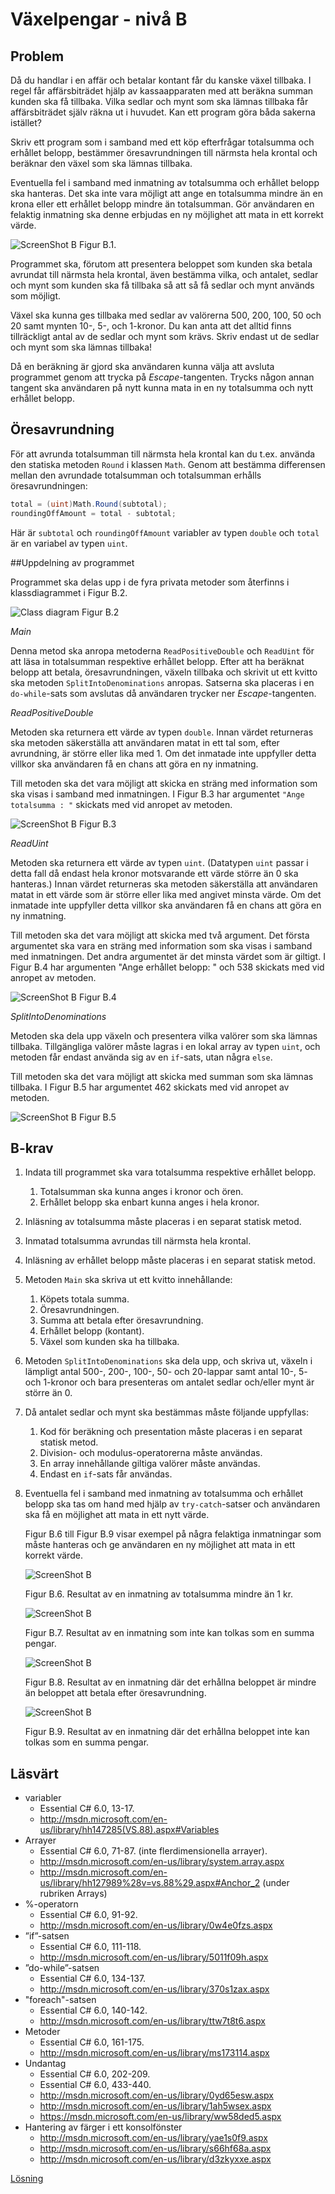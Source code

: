 # Växelpengar - nivå B

## Problem

Då du handlar i en affär och betalar kontant får du kanske växel tillbaka. I regel får affärsbiträdet hjälp av kassaapparaten med att beräkna summan kunden ska få tillbaka. Vilka sedlar och mynt som ska lämnas tillbaka får affärsbiträdet själv räkna ut i huvudet. Kan ett program göra båda sakerna istället?

Skriv ett program som i samband med ett köp efterfrågar totalsumma och erhållet belopp, bestämmer öresavrundningen till närmsta hela krontal och beräknar den växel som ska lämnas tillbaka.

Eventuella fel i samband med inmatning av totalsumma och erhållet belopp ska hanteras. Det ska inte vara möjligt att ange en totalsumma mindre än en krona eller ett erhållet belopp mindre än totalsumman. Gör användaren en felaktig inmatning ska denne erbjudas en ny möjlighet att mata in ett korrekt värde.

![ScreenShot B](../bilder/b-bilder/countBackChange_B.png)
Figur B.1.

Programmet ska, förutom att presentera beloppet som kunden ska betala avrundat till närmsta hela krontal, även bestämma vilka, och antalet, sedlar och mynt som kunden ska få tillbaka så att så få sedlar och mynt används som möjligt.

Växel ska kunna ges tillbaka med sedlar av valörerna 500, 200, 100, 50 och 20 samt mynten 10-, 5-, och 1-kronor. Du kan anta att det alltid finns tillräckligt antal av de sedlar och mynt som krävs. Skriv endast ut de sedlar och mynt som ska lämnas tillbaka!

Då en beräkning är gjord ska användaren kunna välja att avsluta programmet genom att trycka på _Escape_-tangenten. Trycks någon annan tangent ska användaren på nytt kunna mata in en ny totalsumma och nytt erhållet belopp.

## Öresavrundning

För att avrunda totalsumman till närmsta hela krontal kan du t.ex. använda den statiska metoden `Round` i klassen `Math`. Genom att bestämma differensen mellan den avrundade totalsumman och totalsumman erhålls öresavrundningen:

```c#
total = (uint)Math.Round(subtotal);
roundingOffAmount = total - subtotal;
```

Här är ```subtotal``` och ```roundingOffAmount``` variabler av typen ```double``` och ```total``` är en variabel av typen ```uint```.

##Uppdelning av programmet

Programmet ska delas upp i de fyra privata metoder som återfinns i klassdiagrammet i Figur B.2.

![Class diagram](../bilder/b-bilder/classDiagramB.png)
Figur B.2

_Main_

Denna metod ska anropa metoderna ```ReadPositiveDouble``` och ```ReadUint``` för att läsa in totalsumman respektive erhållet belopp. Efter att ha beräknat belopp att betala, öresavrundningen, växeln tillbaka och skrivit ut ett kvitto ska metoden ```SplitIntoDenominations``` anropas.
Satserna ska placeras i en ```do-while```-sats som avslutas då användaren trycker ner _Escape_-tangenten.

_ReadPositiveDouble_

Metoden ska returnera ett värde av typen ```double```. Innan värdet returneras ska metoden säkerställa att användaren matat in ett tal som, efter avrundning, är större eller lika med 1. Om det inmatade inte uppfyller detta villkor ska användaren få en chans att göra en ny inmatning.

Till metoden ska det vara möjligt att skicka en sträng med information som ska visas i samband med inmatningen. I Figur B.3 har argumentet ```"Ange totalsumma : "``` skickats med vid anropet av metoden.

![ScreenShot B](../bilder/b-bilder/errorMessage_B3.png)
Figur B.3

_ReadUint_

Metoden ska returnera ett värde av typen ```uint```. (Datatypen ```uint``` passar i detta fall då endast hela kronor motsvarande ett värde större än 0 ska hanteras.) 
Innan värdet returneras ska metoden säkerställa att användaren matat in ett värde som är större eller lika med angivet minsta värde. Om det inmatade inte uppfyller detta villkor ska användaren få en chans att göra en ny inmatning.

Till metoden ska det vara möjligt att skicka med två argument. Det första argumentet ska vara en sträng med information som ska visas i samband med inmatningen. Det andra argumentet är det minsta värdet som är giltigt. I Figur B.4 har argumenten "Ange erhållet belopp: " och 538 skickats med vid anropet av metoden.

![ScreenShot B](../bilder/b-bilder/errorMessage_B4.png)
Figur B.4

_SplitIntoDenominations_

Metoden ska dela upp växeln och presentera vilka valörer som ska lämnas tillbaka. Tillgängliga valörer måste lagras i en lokal array av typen ```uint```, och metoden får endast använda sig av en ```if```-sats, utan några ```else```.

Till metoden ska det vara möjligt att skicka med summan som ska lämnas tillbaka. I Figur B.5 har argumentet 462 skickats med vid anropet av metoden.

![ScreenShot B](../bilder/b-bilder/countBackChange_B5.png)
Figur B.5

## B-krav

1. Indata till programmet ska vara totalsumma respektive erhållet belopp.
	1. Totalsumman ska kunna anges i kronor och ören.
	2. Erhållet belopp ska enbart kunna anges i hela kronor.
2. Inläsning av totalsumma måste placeras i en separat statisk metod.
3. Inmatad totalsumma avrundas till närmsta hela krontal.
4. Inläsning av erhållet belopp måste placeras i en separat statisk metod.
5. Metoden ```Main``` ska skriva ut ett kvitto innehållande:
	1. Köpets totala summa.
	2. Öresavrundningen.
	3. Summa att betala efter öresavrundning.
	4. Erhållet belopp (kontant).
	5. Växel som kunden ska ha tillbaka.
6. Metoden ```SplitIntoDenominations``` ska dela upp, och skriva ut, växeln i lämpligt antal 500-, 200-, 100-, 50- och 20-lappar samt antal 10-, 5- och 1-kronor och bara presenteras om antalet sedlar och/eller mynt är större än 0.
7. Då antalet sedlar och mynt ska bestämmas måste följande uppfyllas:	
	1. Kod för beräkning och presentation måste placeras i en separat statisk metod.
	2. Division- och modulus-operatorerna måste användas.
	3. En array innehållande giltiga valörer måste användas.
	4. Endast en ```if```-sats får användas.
8. Eventuella fel i samband med inmatning av totalsumma och erhållet belopp ska tas om hand med hjälp av ```try-catch```-satser och användaren ska få en möjlighet att mata in ett nytt värde.

	Figur B.6 till Figur B.9 visar exempel på några felaktiga inmatningar som måste hanteras och ge användaren en ny möjlighet att mata in ett korrekt värde.

	![ScreenShot B](../bilder/b-bilder/errorMessage_B6.png)

	Figur B.6. Resultat av en inmatning av totalsumma mindre än 1 kr.
	
	![ScreenShot B](../bilder/b-bilder/errorMessage_B7.png)

	Figur B.7. Resultat av en inmatning som inte kan tolkas som en summa pengar.
	
	![ScreenShot B](../bilder/b-bilder/errorMessage_B8.png)

	Figur B.8. Resultat av en inmatning där det erhållna beloppet är mindre än beloppet att betala efter öresavrundning.
	
	![ScreenShot B](../bilder/b-bilder/errorMessage_B9.png)

	Figur B.9. Resultat av en inmatning där det erhållna beloppet inte kan tolkas som en summa pengar.

## Läsvärt

- variabler
	- Essential C# 6.0, 13-17.
	- http://msdn.microsoft.com/en-us/library/hh147285(VS.88).aspx#Variables
- Arrayer
	- Essential C# 6.0, 71-87. (inte flerdimensionella arrayer).
	- http://msdn.microsoft.com/en-us/library/system.array.aspx
	- http://msdn.microsoft.com/en-us/library/hh127989%28v=vs.88%29.aspx#Anchor_2 (under rubriken Arrays)
- %-operatorn
	- Essential C# 6.0, 91-92.
	- http://msdn.microsoft.com/en-us/library/0w4e0fzs.aspx
- ”if”-satsen
	- Essential C# 6.0, 111-118.
	- http://msdn.microsoft.com/en-us/library/5011f09h.aspx
- ”do-while”-satsen
	- Essential C# 6.0, 134-137.
	- http://msdn.microsoft.com/en-us/library/370s1zax.aspx
- "foreach"-satsen
	- Essential C# 6.0, 140-142.
	- http://msdn.microsoft.com/en-us/library/ttw7t8t6.aspx
- Metoder
	- Essential C# 6.0, 161-175.
	- http://msdn.microsoft.com/en-us/library/ms173114.aspx
- Undantag
	- Essential C# 6.0, 202-209.
	- Essential C# 6.0, 433-440.
	- http://msdn.microsoft.com/en-us/library/0yd65esw.aspx
	- http://msdn.microsoft.com/en-us/library/1ah5wsex.aspx
	- https://msdn.microsoft.com/en-us/library/ww58ded5.aspx
- Hantering av färger i ett konsolfönster
	- http://msdn.microsoft.com/en-us/library/yae1s0f9.aspx
	- http://msdn.microsoft.com/en-us/library/s66hf68a.aspx
	- http://msdn.microsoft.com/en-us/library/d3zkyxxe.aspx

[Lösning](losning/)
